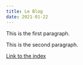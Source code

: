 ```yaml
---
title: Le Blog
date: 2021-01-22
---
```


This is the first paragraph.

This is the second paragraph.

[Link to the index](https://angryredangler.github.io/github-pages-with-jekyll/)
